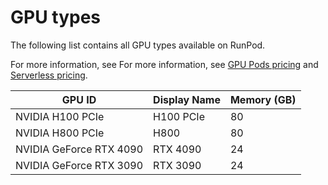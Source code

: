 # GPU types
The following list contains all GPU types available on RunPod.

For more information, see For more information, see [GPU Pods pricing](https://submodel.ai/#/plan/pod) and [Serverless pricing](https://submodel.ai/#/plan/serverless).

| GPU ID                     | Display Name | Memory (GB) |
|----------------------------|--------------|-------------|
| NVIDIA H100 PCIe          | H100 PCIe    | 80          |
| NVIDIA H800 PCIe          | H800         | 80          |
| NVIDIA GeForce RTX 4090   | RTX 4090     | 24          |
| NVIDIA GeForce RTX 3090   | RTX 3090     | 24          |